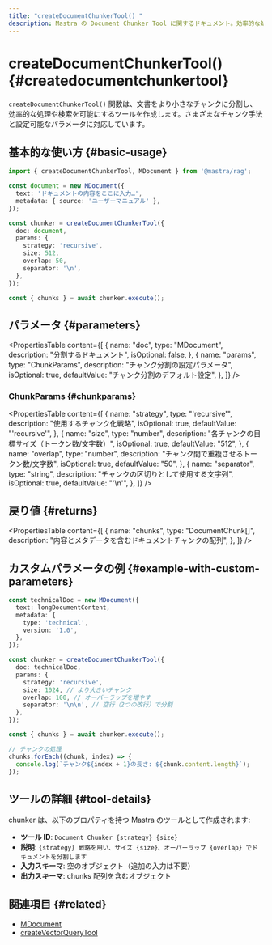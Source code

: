 ```yaml
---
title: "createDocumentChunkerTool() "
description: Mastra の Document Chunker Tool に関するドキュメント。効率的な処理と検索のために、ドキュメントを小さなチャンクに分割します。
---
```


# createDocumentChunkerTool() \{#createdocumentchunkertool\}

`createDocumentChunkerTool()` 関数は、文書をより小さなチャンクに分割し、効率的な処理や検索を可能にするツールを作成します。さまざまなチャンク手法と設定可能なパラメータに対応しています。

## 基本的な使い方 \{#basic-usage\}

```typescript
import { createDocumentChunkerTool, MDocument } from '@mastra/rag';

const document = new MDocument({
  text: 'ドキュメントの内容をここに入力…',
  metadata: { source: 'ユーザーマニュアル' },
});

const chunker = createDocumentChunkerTool({
  doc: document,
  params: {
    strategy: 'recursive',
    size: 512,
    overlap: 50,
    separator: '\n',
  },
});

const { chunks } = await chunker.execute();
```

## パラメータ \{#parameters\}

<PropertiesTable
  content={[
{
name: "doc",
type: "MDocument",
description: "分割するドキュメント",
isOptional: false,
},
{
name: "params",
type: "ChunkParams",
description: "チャンク分割の設定パラメータ",
isOptional: true,
defaultValue: "チャンク分割のデフォルト設定",
},
]}
/>

### ChunkParams \{#chunkparams\}

<PropertiesTable
  content={[
{
name: "strategy",
type: "'recursive'",
description: "使用するチャンク化戦略",
isOptional: true,
defaultValue: "'recursive'",
},
{
name: "size",
type: "number",
description: "各チャンクの目標サイズ（トークン数/文字数）",
isOptional: true,
defaultValue: "512",
},
{
name: "overlap",
type: "number",
description: "チャンク間で重複させるトークン数/文字数",
isOptional: true,
defaultValue: "50",
},
{
name: "separator",
type: "string",
description: "チャンクの区切りとして使用する文字列",
isOptional: true,
defaultValue: "'\\n'",
},
]}
/>

## 戻り値 \{#returns\}

<PropertiesTable
  content={[
{
name: "chunks",
type: "DocumentChunk[]",
description: "内容とメタデータを含むドキュメントチャンクの配列",
},
]}
/>

## カスタムパラメータの例 \{#example-with-custom-parameters\}

```typescript
const technicalDoc = new MDocument({
  text: longDocumentContent,
  metadata: {
    type: 'technical',
    version: '1.0',
  },
});

const chunker = createDocumentChunkerTool({
  doc: technicalDoc,
  params: {
    strategy: 'recursive',
    size: 1024, // より大きいチャンク
    overlap: 100, // オーバーラップを増やす
    separator: '\n\n', // 空行（2つの改行）で分割
  },
});

const { chunks } = await chunker.execute();

// チャンクの処理
chunks.forEach((chunk, index) => {
  console.log(`チャンク${index + 1}の長さ: ${chunk.content.length}`);
});
```

## ツールの詳細 \{#tool-details\}

chunker は、以下のプロパティを持つ Mastra のツールとして作成されます:

* **ツール ID**: `Document Chunker {strategy} {size}`
* **説明**: `{strategy} 戦略を用い、サイズ {size}、オーバーラップ {overlap} でドキュメントを分割します`
* **入力スキーマ**: 空のオブジェクト（追加の入力は不要）
* **出力スキーマ**: chunks 配列を含むオブジェクト

## 関連項目 \{#related\}

* [MDocument](../rag/document)
* [createVectorQueryTool](./vector-query-tool)